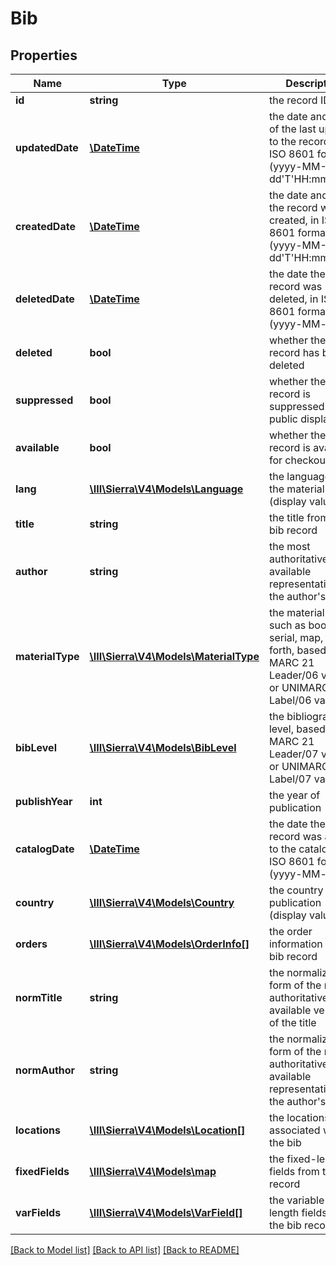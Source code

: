# Bib

## Properties
Name | Type | Description | Notes
------------ | ------------- | ------------- | -------------
**id** | **string** | the record ID | 
**updatedDate** | [**\DateTime**](\DateTime.md) | the date and time of the last update to the record, in ISO 8601 format (yyyy-MM-dd&#39;T&#39;HH:mm:ssZZ) | [optional] 
**createdDate** | [**\DateTime**](\DateTime.md) | the date and time the record was created, in ISO 8601 format (yyyy-MM-dd&#39;T&#39;HH:mm:ssZZ) | [optional] 
**deletedDate** | [**\DateTime**](\DateTime.md) | the date the record was deleted, in ISO 8601 format (yyyy-MM-dd) | [optional] 
**deleted** | **bool** | whether the record has been deleted | 
**suppressed** | **bool** | whether the record is suppressed from public display | [optional] 
**available** | **bool** | whether the record is available for checkout | [optional] 
**lang** | [**\III\Sierra\V4\Models\Language**](Language.md) | the language of the material (display value) | [optional] 
**title** | **string** | the title from the bib record | [optional] 
**author** | **string** | the most authoritative available representation of the author&#39;s name | [optional] 
**materialType** | [**\III\Sierra\V4\Models\MaterialType**](MaterialType.md) | the material type, such as book, serial, map, and so forth, based on MARC 21 Leader/06 values, or UNIMARC Label/06 values | [optional] 
**bibLevel** | [**\III\Sierra\V4\Models\BibLevel**](BibLevel.md) | the bibliographic level, based on MARC 21 Leader/07 values or UNIMARC Label/07 values | [optional] 
**publishYear** | **int** | the year of publication | [optional] 
**catalogDate** | [**\DateTime**](\DateTime.md) | the date the record was added to the catalog, in ISO 8601 format (yyyy-MM-dd) | [optional] 
**country** | [**\III\Sierra\V4\Models\Country**](Country.md) | the country of publication (display value) | [optional] 
**orders** | [**\III\Sierra\V4\Models\OrderInfo[]**](OrderInfo.md) | the order information for the bib record | 
**normTitle** | **string** | the normalized form of the most authoritative available version of the title | [optional] 
**normAuthor** | **string** | the normalized form of the most authoritative available representation of the author&#39;s name | [optional] 
**locations** | [**\III\Sierra\V4\Models\Location[]**](Location.md) | the locations associated with the bib | 
**fixedFields** | [**\III\Sierra\V4\Models\map**](map.md) | the fixed-length fields from the bib record | 
**varFields** | [**\III\Sierra\V4\Models\VarField[]**](VarField.md) | the variable-length fields from the bib record | 

[[Back to Model list]](../README.md#documentation-for-models) [[Back to API list]](../README.md#documentation-for-api-endpoints) [[Back to README]](../README.md)


